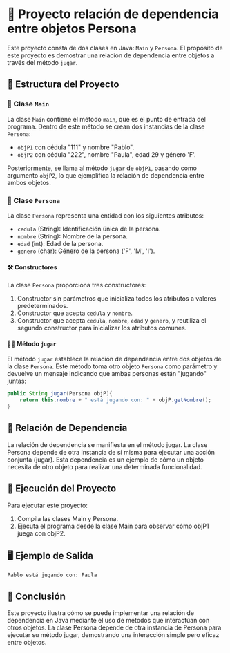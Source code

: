 # 📝 Proyecto relación de dependencia entre objetos Persona

Este proyecto consta de dos clases en Java: `Main` y `Persona`. El propósito de este proyecto es demostrar una relación de dependencia entre objetos a través del método `jugar`.

## 🚀 Estructura del Proyecto

### 📄 Clase `Main`

La clase `Main` contiene el método `main`, que es el punto de entrada del programa. Dentro de este método se crean dos instancias de la clase `Persona`:

- `objP1` con cédula "111" y nombre "Pablo".
- `objP2` con cédula "222", nombre "Paula", edad 29 y género 'F'.

Posteriormente, se llama al método `jugar` de `objP1`, pasando como argumento `objP2`, lo que ejemplifica la relación de dependencia entre ambos objetos.

### 📄 Clase `Persona`

La clase `Persona` representa una entidad con los siguientes atributos:

- `cedula` (String): Identificación única de la persona.
- `nombre` (String): Nombre de la persona.
- `edad` (int): Edad de la persona.
- `genero` (char): Género de la persona ('F', 'M', 'I').

#### 🛠️ Constructores

La clase `Persona` proporciona tres constructores:

1. Constructor sin parámetros que inicializa todos los atributos a valores predeterminados.
2. Constructor que acepta `cedula` y `nombre`.
3. Constructor que acepta `cedula`, `nombre`, `edad` y `genero`, y reutiliza el segundo constructor para inicializar los atributos comunes.

#### 🏃‍♂️ Método `jugar`

El método `jugar` establece la relación de dependencia entre dos objetos de la clase `Persona`. Este método toma otro objeto `Persona` como parámetro y devuelve un mensaje indicando que ambas personas están "jugando" juntas:

```java
public String jugar(Persona objP){
    return this.nombre + " está jugando con: " + objP.getNombre();
}
```

## 🔗 Relación de Dependencia
La relación de dependencia se manifiesta en el método jugar. La clase Persona depende de otra instancia de sí misma para ejecutar una acción conjunta (jugar). Esta dependencia es un ejemplo de cómo un objeto necesita de otro objeto para realizar una determinada funcionalidad.

## 🌟 Ejecución del Proyecto
Para ejecutar este proyecto:

1. Compila las clases Main y Persona.
2. Ejecuta el programa desde la clase Main para observar cómo objP1 juega con objP2.

## 🖥️ Ejemplo de Salida
```plaintext
Pablo está jugando con: Paula
```

## 📜 Conclusión
Este proyecto ilustra cómo se puede implementar una relación de dependencia en Java mediante el uso de métodos que interactúan con otros objetos. La clase Persona depende de otra instancia de Persona para ejecutar su método jugar, demostrando una interacción simple pero eficaz entre objetos.

